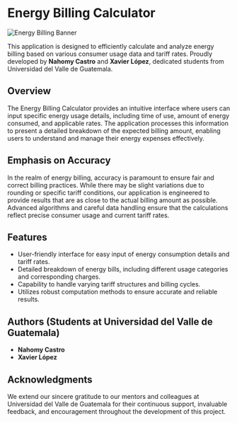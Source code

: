 # Energy Billing Calculator

![Energy Billing Banner]([(https://eegsa.com/wp-content/uploads/2020/10/FB_IMG_1604167290212-1-940x445.jpg)])

This application is designed to efficiently calculate and analyze energy billing based on various consumer usage data and tariff rates. Proudly developed by **Nahomy Castro** and **Xavier López**, dedicated students from Universidad del Valle de Guatemala.

## Overview

The Energy Billing Calculator provides an intuitive interface where users can input specific energy usage details, including time of use, amount of energy consumed, and applicable rates. The application processes this information to present a detailed breakdown of the expected billing amount, enabling users to understand and manage their energy expenses effectively.

## Emphasis on Accuracy

In the realm of energy billing, accuracy is paramount to ensure fair and correct billing practices. While there may be slight variations due to rounding or specific tariff conditions, our application is engineered to provide results that are as close to the actual billing amount as possible. Advanced algorithms and careful data handling ensure that the calculations reflect precise consumer usage and current tariff rates.

## Features

- User-friendly interface for easy input of energy consumption details and tariff rates.
- Detailed breakdown of energy bills, including different usage categories and corresponding charges.
- Capability to handle varying tariff structures and billing cycles.
- Utilizes robust computation methods to ensure accurate and reliable results.

## Authors (Students at Universidad del Valle de Guatemala)

- **Nahomy Castro**
- **Xavier López**

## Acknowledgments

We extend our sincere gratitude to our mentors and colleagues at Universidad del Valle de Guatemala for their continuous support, invaluable feedback, and encouragement throughout the development of this project.
